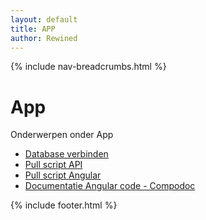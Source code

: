 ```yaml
---
layout: default
title: APP
author: Rewined
---
```


{% include nav-breadcrumbs.html %}


# App
Onderwerpen onder App
* [Database verbinden](ASP_DB)
* [Pull script API](Pull_API)
* [Pull script Angular](Pull_Angular)
* [Documentatie Angular code - Compodoc](/{{site.RepoName}}/APP/documentation.html)

{% include footer.html %}
